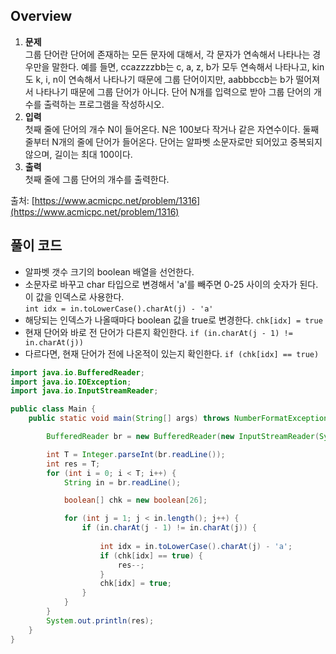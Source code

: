 ## Overview
1. **문제**        
	그룹 단어란 단어에 존재하는 모든 문자에 대해서, 각 문자가 연속해서 나타나는 경우만을 말한다. 예를 들면, ccazzzzbb는 c, a, z, b가 모두 연속해서 나타나고, kin도 k, i, n이 연속해서 나타나기 때문에 그룹 단어이지만, aabbbccb는 b가 떨어져서 나타나기 때문에 그룹 단어가 아니다. 단어 N개를 입력으로 받아 그룹 단어의 개수를 출력하는 프로그램을 작성하시오.
2. **입력**    
  첫째 줄에 단어의 개수 N이 들어온다. N은 100보다 작거나 같은 자연수이다. 둘째 줄부터 N개의 줄에 단어가 들어온다. 단어는 알파벳 소문자로만 되어있고 중복되지 않으며, 길이는 최대 100이다.
3. **출력**    
  첫째 줄에 그룹 단어의 개수를 출력한다.    

출처: [https://www.acmicpc.net/problem/1316](https://www.acmicpc.net/problem/1316)

## 풀이 코드
- 알파벳 갯수 크기의 boolean 배열을 선언한다.
- 소문자로 바꾸고 char 타입으로 변경해서 'a'를 빼주면 0-25 사이의 숫자가 된다.
  이 값을 인덱스로 사용한다.      
   `int idx = in.toLowerCase().charAt(j) - 'a'`
- 해당되는 인덱스가 나올때마다 boolean 값을 true로 변경한다. `chk[idx] = true`
- 현재 단어와 바로 전 단어가 다른지 확인한다. `if (in.charAt(j - 1) != in.charAt(j))`
- 다르다면, 현재 단어가 전에 나온적이 있는지 확인한다.  `if (chk[idx] == true)`

```java
import java.io.BufferedReader;
import java.io.IOException;
import java.io.InputStreamReader;

public class Main {
	public static void main(String[] args) throws NumberFormatException, IOException {

		BufferedReader br = new BufferedReader(new InputStreamReader(System.in));

		int T = Integer.parseInt(br.readLine());
		int res = T;
		for (int i = 0; i < T; i++) {
			String in = br.readLine();

			boolean[] chk = new boolean[26];

			for (int j = 1; j < in.length(); j++) {
				if (in.charAt(j - 1) != in.charAt(j)) {
					
					int idx = in.toLowerCase().charAt(j) - 'a';
					if (chk[idx] == true) {
						res--;
					}
					chk[idx] = true;
				}
			}
		}
		System.out.println(res);
	}
}

```
